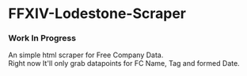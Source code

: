 # FFXIV-Lodestone-Scraper
### Work In Progress ###
An simple html scraper for Free Company Data. 
<br/>
Right now It'll only grab datapoints for FC Name, Tag and formed Date.
